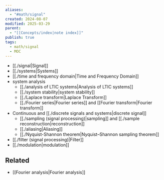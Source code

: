 ```yaml
---
aliases:
  - "#math/signal"
created: 2024-08-07
modified: 2025-03-29
parent:
  - "[[Concepts/index|note index]]"
publish: true
tags:
  - math/signal
  - MOC
---
```

- [[./signal|Signal]]
- [[./systems|Systems]]
- [[./time and frequency domain|Time and Frequency Domain]]
- system analysis
  - [[./analysis of LTIC systems|Analysis of LTIC systems]]
  - [[./system stability|system stability]]
  - [[./Laplace transform|Laplace Transform]]
  - [[./Fourier series|Fourier series]] and [[Fourier transform|Fourier transform]]
- Continuous and [[./discrete signals and systems|discrete signal]]
  - [[./sampling (signal processing)|sampling]] and [[./sample reconstruction|reconstruction]]
  - [[./aliasing|Aliasing]]
  - [[./Nyquist-Shannon theorem|Nyquist–Shannon sampling theorem]]
- [[./filter (signal processing)|Filter]]
- [[./modulation|modulation]]

## Related
- [[Fourier analysis|Fourier analysis]]